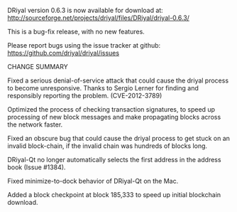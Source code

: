 DRiyal version 0.6.3 is now available for download at:
  http://sourceforge.net/projects/driyal/files/DRiyal/driyal-0.6.3/

This is a bug-fix release, with no new features.

Please report bugs using the issue tracker at github:
  https://github.com/driyal/driyal/issues

CHANGE SUMMARY

Fixed a serious denial-of-service attack that could cause the
driyal process to become unresponsive. Thanks to Sergio Lerner
for finding and responsibly reporting the problem. (CVE-2012-3789)

Optimized the process of checking transaction signatures, to
speed up processing of new block messages and make propagating
blocks across the network faster.

Fixed an obscure bug that could cause the driyal process to get
stuck on an invalid block-chain, if the invalid chain was
hundreds of blocks long.

DRiyal-Qt no longer automatically selects the first address
in the address book (Issue #1384).

Fixed minimize-to-dock behavior of DRiyal-Qt on the Mac.

Added a block checkpoint at block 185,333 to speed up initial
blockchain download.
